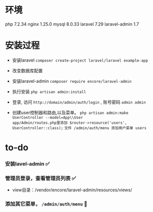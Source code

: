 # 环境
php 7.2.34
nginx 1.25.0
mysql 8.0.33
laravel 7.29
laravel-admin 1.7

# 安装过程

- 安装laravel `composer create-project laravel/laravel example-app`
- 改变数据库配置
- 安装laravel-admin `composer require encore/laravel-admin`
- 执行安装 `php artisan admin:install`
- 登录, 访问 `http://domain/admin/auth/login` , 账号密码 `admin admin`

- 创建user控制器和路由,以及菜单。
`php artisan admin:make UserController --model=App\\User`  
`app/Admin/routes.php里添加 $router->resource('users', UserController::class);`
`文件 /admin/auth/menu 添加用户菜单 users   ` 

# to-do
### 安装lavel-admin ✅
### 管理员登录，查看管理员列表 ✅
- view目录：/vendor/encore/laravel-admin/resources/views/
### 添加其它菜单， `/admin/auth/menu` 🚗




